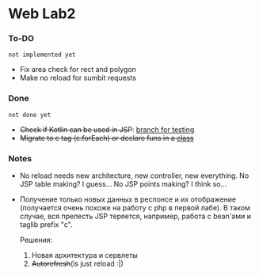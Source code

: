 # Web Lab2
### To-DO 
```
not implemented yet
```
- Fix area check for rect and polygon
- Make no reload for sumbit requests

### Done
```
not done yet
```
- ~~Check if Kotlin can be used in JSP~~: [branch for testing](https://github.com/ulyanovskk/weblab2/tree/kotlin-jsp-test)
- ~~Migrate to c tag (c:forEach) or declare funs in a [class](https://github.com/ulyanovskk/weblab2/blob/master/src/main/java/kotlin_meme_jsp/KJSP.kt)~~
### Notes
- No reload needs new architecture, new controller, new everything. No JSP table making? I guess... No JSP points making? I think so...
- Получение только новых данных в респонсе и их отображение (получается очень похоже на работу с php в первой лабе). В таком случае, вся прелесть JSP теряется, например, работа с bean'ами и taglib prefix "c".

  Решения: 
    1. Новая архитектура и сервлеты 
    2. ~~Autorefresh~~(is just reload :|)
